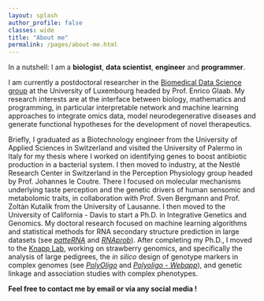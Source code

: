 ```yaml
---
layout: splash
author_profile: false
classes: wide
title: "About me"
permalink: /pages/about-me.html
---
```


In a nutshell: I am a **biologist**, **data scientist**, **engineer** and **programmer**.

I am currently a postdoctoral researcher in the [Biomedical Data Science group](https://wwwen.uni.lu/lcsb/research/biomedical_data_science) at the University of Luxembourg headed by Prof. Enrico Glaab. My research interests are at the interface between biology, mathematics and programming, in particular interpretable network and machine learning approaches to integrate omics data, model neurodegenerative diseases and generate functional hypotheses for the development of novel therapeutics.

Briefly, I graduated as a Biotechnology engineer from the University of Applied Sciences in Switzerland and visited the University of Palermo in Italy for my thesis where I worked on identifying genes to boost antibiotic production in a bacterial system. I then moved to industry, at the Nestlé Research Center in Switzerland in the Perception Physiology group headed by Prof. Johannes le Coutre. There I focused on molecular mechanisms underlying taste perception and the genetic drivers of human sensomic and metabolomic traits, in collaboration with Prof. Sven Bergmann and Prof. Zoltàn Kutalik from the University of Lausanne. I then moved to the University of California - Davis to start a Ph.D. in Integrative Genetics and Genomics. My doctoral research focused on machine learning algorithms and statistical methods for RNA secondary structure prediction in large datasets (see *[patteRNA](https://github.com/AviranLab/patteRNA)* and *[RNAprob](https://github.com/AviranLab/RNAprob)*). After completing my Ph.D., I moved to the [Knapp Lab](https://knapp.plantsciences.ucdavis.edu/), working on strawberry genomics, and specifically the analysis of large pedigrees, the *in silico* design of genotype markers in complex genomes (see *[PolyOligo](https://github.com/MirkoLedda/polyoligo)* and *[Polyoligo - Webapp](http://ec2-52-52-41-39.us-west-1.compute.amazonaws.com/)*), and genetic linkage and association studies with complex phenotypes.

**Feel free to contact me by email or via any social media !**
